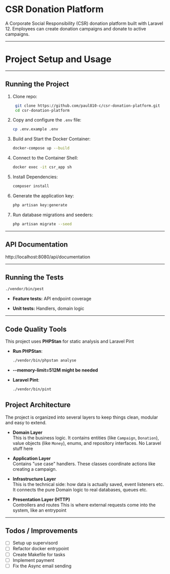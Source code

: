 # CSR Donation Platform

A Corporate Social Responsibility (CSR) donation platform built with Laravel 12.
Employees can create donation campaigns and donate to active campaigns.

---

# Project Setup and Usage

---

## Running the Project

1. Clone repo:
   ```bash
    git clone https://github.com/paul810-c/csr-donation-platform.git
    cd csr-donation-platform
   ```

2. Copy and configure the `.env` file:
   ```bash
   cp .env.example .env
   ```

3. Build and Start the Docker Container:
   ```bash
   docker-compose up --build
   ```

4. Connect to the Container Shell:
   ```bash
   docker exec -it csr_app sh
   ```

5. Install Dependencies:
   ```bash
   composer install
   ```

6. Generate the application key:
   ```bash
   php artisan key:generate
   ```
   
7. Run database migrations and seeders:
   ```bash
   php artisan migrate --seed
   ```
   
---

## API Documentation

http://localhost:8080/api/documentation

---

## Running the Tests

   ```bash
   ./vendor/bin/pest
   ```
- **Feature tests:** API endpoint coverage

- **Unit tests:** Handlers, domain logic

---

## Code Quality Tools

This project uses **PHPStan** for static analysis and Laravel Pint

- **Run PHPStan**:
  ```bash
  ./vendor/bin/phpstan analyse
  ```
 - **--memory-limit=512M might be needed**


- **Laravel Pint**:
  ```bash
  ./vendor/bin/pint
  ```
  
## Project Architecture

The project is organized into several layers to keep things clean, modular and easy to extend.

- **Domain Layer**  
  This is the business logic.
  It contains entities (like `Campaign`, `Donation`), value objects (like `Money`), enums, and repository interfaces. 
  No Laravel stuff here

- **Application Layer**  
  Contains "use case" handlers.
  These classes coordinate actions like creating a campaign.

- **Infrastructure Layer**  
  This is the technical side: how data is actually saved, event listeners etc.
  It connects the pure Domain logic to real databases, queues etc.

- **Presentation Layer (HTTP)**  
  Controllers and routes
  This is where external requests come into the system, like an entrypoint 

---


## Todos / Improvements

- [ ] Setup up supervisord
- [ ] Refactor docker entrypoint
- [ ] Create Makefile for tasks
- [ ] Implement payment
- [ ] Fix the Async email sending
